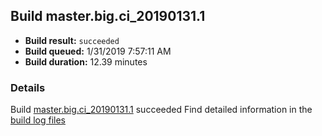 ## Build master.big.ci_20190131.1
- **Build result:** `succeeded`
- **Build queued:** 1/31/2019 7:57:11 AM
- **Build duration:** 12.39 minutes
### Details
Build [master.big.ci_20190131.1](https://winappstudio.visualstudio.com/web/build.aspx?pcguid=a4ef43be-68ce-4195-a619-079b4d9834c2&builduri=vstfs%3a%2f%2f%2fBuild%2fBuild%2f27002) succeeded
Find detailed information in the [build log files](https://uwpctdiags.blob.core.windows.net/buildlogs/master.big.ci_20190131.1_logs.zip)
